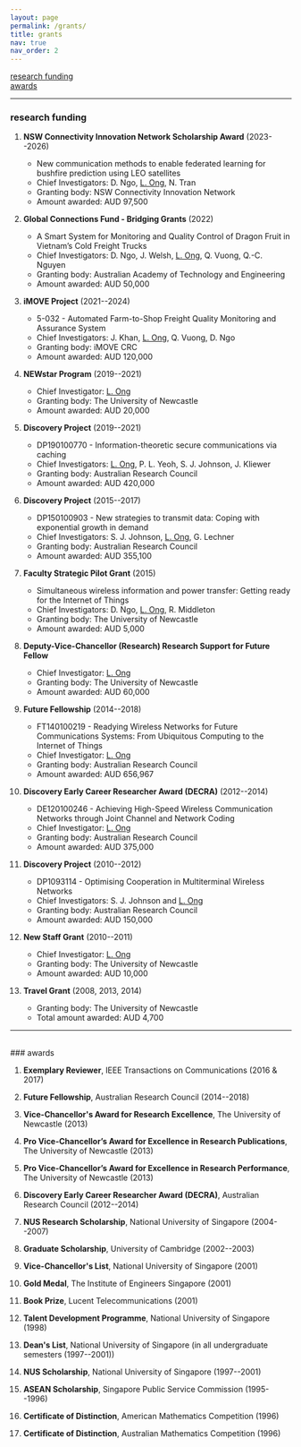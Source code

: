 ```yaml
---
layout: page
permalink: /grants/
title: grants
nav: true
nav_order: 2
---
```


[research funding](#research-funding)  
[awards](#awards)

---

### research funding

1. **NSW Connectivity Innovation Network Scholarship Award** (2023--2026)

   - New communication methods to enable federated learning for bushfire prediction using LEO satellites
   - Chief Investigators: D. Ngo, <ins>L. Ong</ins>, N. Tran
   - Granting body: NSW Connectivity Innovation Network
   - Amount awarded: AUD 97,500

2. **Global Connections Fund - Bridging Grants** (2022)

   - A Smart System for Monitoring and Quality Control of Dragon Fruit in Vietnam’s Cold Freight Trucks
   - Chief Investigators: D. Ngo, J. Welsh, <ins>L. Ong</ins>, Q. Vuong, Q.-C. Nguyen
   - Granting body: Australian Academy of Technology and Engineering
   - Amount awarded: AUD 50,000

3. **iMOVE Project** (2021--2024)

   - 5-032 - Automated Farm-to-Shop Freight Quality Monitoring and Assurance System
   - Chief Investigators: J. Khan, <ins>L. Ong</ins>, Q. Vuong, D. Ngo
   - Granting body: iMOVE CRC
   - Amount awarded: AUD 120,000

4. **NEWstar Program** (2019--2021)

   - Chief Investigator: <ins>L. Ong</ins>
   - Granting body: The University of Newcastle
   - Amount awarded: AUD 20,000

5. **Discovery Project** (2019--2021)

   - DP190100770 - Information-theoretic secure communications via caching
   - Chief Investigators: <ins>L. Ong</ins>, P. L. Yeoh, S. J. Johnson, J. Kliewer
   - Granting body: Australian Research Council
   - Amount awarded: AUD 420,000

6. **Discovery Project** (2015--2017)

   - DP150100903 - New strategies to transmit data: Coping with exponential growth in demand
   - Chief Investigators: S. J. Johnson, <ins>L. Ong</ins>, G. Lechner
   - Granting body: Australian Research Council
   - Amount awarded: AUD 355,100

7. **Faculty Strategic Pilot Grant** (2015)

   - Simultaneous wireless information and power transfer: Getting ready for the Internet of Things
   - Chief Investigators: D. Ngo, <ins>L. Ong</ins>, R. Middleton
   - Granting body: The University of Newcastle
   - Amount awarded: AUD 5,000

8. **Deputy-Vice-Chancellor (Research) Research Support for Future Fellow**

   - Chief Investigator: <ins>L. Ong</ins>
   - Granting body: The University of Newcastle
   - Amount awarded: AUD 60,000

9. **Future Fellowship** (2014--2018)

   - FT140100219 - Readying Wireless Networks for Future Communications Systems: From Ubiquitous Computing to the Internet of Things
   - Chief Investigator: <ins>L. Ong</ins>
   - Granting body: Australian Research Council
   - Amount awarded: AUD 656,967

10. **Discovery Early Career Researcher Award (DECRA)** (2012--2014)

    - DE120100246 - Achieving High-Speed Wireless Communication Networks through Joint Channel and Network Coding
    - Chief Investigator: <ins>L. Ong</ins>
    - Granting body: Australian Research Council
    - Amount awarded: AUD 375,000

11. **Discovery Project** (2010--2012)

    - DP1093114 - Optimising Cooperation in Multiterminal Wireless Networks
    - Chief Investigators: S. J. Johnson and <ins>L. Ong</ins>
    - Granting body: Australian Research Council
    - Amount awarded: AUD 150,000

12. **New Staff Grant** (2010--2011)

    - Chief Investigator: <ins>L. Ong</ins>
    - Granting body: The University of Newcastle
    - Amount awarded: AUD 10,000

13. **Travel Grant** (2008, 2013, 2014)

    - Granting body: The University of Newcastle
    - Total amount awarded: AUD 4,700

---

<br>
### awards

1. **Exemplary Reviewer**, IEEE Transactions on Communications (2016 & 2017)

2. **Future Fellowship**, Australian Research Council (2014--2018)

3. **Vice-Chancellor's Award for Research Excellence**, The University of Newcastle (2013)

4. **Pro Vice-Chancellor’s Award for Excellence in Research Publications**, The University of Newcastle (2013)

5. **Pro Vice-Chancellor’s Award for Excellence in Research Performance**, The University of Newcastle (2013)

6. **Discovery Early Career Researcher Award (DECRA)**, Australian Research Council (2012--2014)

7. **NUS Research Scholarship**, National University of Singapore (2004--2007)

8. **Graduate Scholarship**, University of Cambridge (2002--2003)

9. **Vice-Chancellor's List**, National University of Singapore (2001)

10. **Gold Medal**, The Institute of Engineers Singapore (2001)

11. **Book Prize**, Lucent Telecommunications (2001)

12. **Talent Development Programme**, National University of Singapore (1998)

13. **Dean's List**, National University of Singapore (in all undergraduate semesters (1997--2001))

14. **NUS Scholarship**, National University of Singapore (1997--2001)

15. **ASEAN Scholarship**, Singapore Public Service Commission (1995--1996)

16. **Certificate of Distinction**, American Mathematics Competition (1996)

17. **Certificate of Distinction**, Australian Mathematics Competition (1996)
